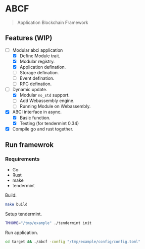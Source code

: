 # ABCF

> Application Blockchain Framework

## Features (WIP)

- [ ] Modular abci application
  - [X] Define Module trait.
  - [X] Modular registry.
  - [X] Application defination.
  - [ ] Storage defination.
  - [ ] Event defination.
  - [ ] RPC defination.
- [ ] Dynamic update.
  - [X] Modular `no_std` support.
  - [ ] Add Webassembly engine.
  - [ ] Running Module on Webassembly.
- [X] ABCI interface in async.
  - [X] Basic function.
  - [X] Testing (for tendermint 0.34)
- [X] Compile go and rust together.

## Run framewrok

### Requirements

- Go
- Rust
- make
- tendermint

Build.

``` bash
make build
```

Setup tendermint.

``` bash
TMHOME="/tmp/example" ./tendermint init
```

Run application.

``` bash
cd target && ./abcf -config "/tmp/example/config/config.toml"
```

